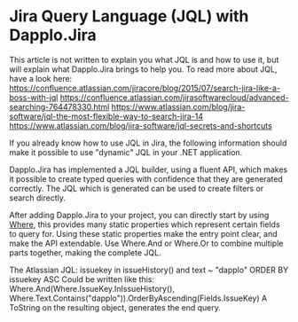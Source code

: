 # Jira Query Language (JQL) with Dapplo.Jira

This article is not written to explain you what JQL is and how to use it, but will explain what Dapplo.Jira brings to help you.
To read more about JQL, have a look here:
https://confluence.atlassian.com/jiracore/blog/2015/07/search-jira-like-a-boss-with-jql
https://confluence.atlassian.com/jirasoftwarecloud/advanced-searching-764478330.html
https://www.atlassian.com/blog/jira-software/jql-the-most-flexible-way-to-search-jira-14
https://www.atlassian.com/blog/jira-software/jql-secrets-and-shortcuts

If you already know how to use JQL in Jira, the following information should make it possible to use "dynamic" JQL in your .NET application.

Dapplo.Jira has implemented a JQL builder, using a fluent API, which makes it possible to create typed queries with confidence that they are generated correctly.
The JQL which is generated can be used to create filters or search directly.

After adding Dapplo.Jira to your project, you can directly start by using [Where](xref:Dapplo.Jira.Query.Where), this provides many static properties which represent certain fields to query for.
Using these static properties make the entry point clear, and make the API extendable.
Use Where.And or Where.Or to combine multiple parts together, making the complete JQL.

The Atlassian JQL: issuekey in issueHistory() and text ~ "dapplo" ORDER BY issuekey ASC 
Could be written like this: Where.And(Where.IssueKey.InIssueHistory(), Where.Text.Contains("dapplo")).OrderByAscending(Fields.IssueKey)
A ToString on the resulting object, generates the end query.
